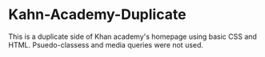 # Kahn-Academy-Duplicate
This is a duplicate side of Khan academy's homepage using basic CSS and HTML.
Psuedo-classess and media queries were not used.
